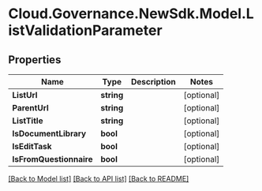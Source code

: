 # Cloud.Governance.NewSdk.Model.ListValidationParameter
## Properties

Name | Type | Description | Notes
------------ | ------------- | ------------- | -------------
**ListUrl** | **string** |  | [optional] 
**ParentUrl** | **string** |  | [optional] 
**ListTitle** | **string** |  | [optional] 
**IsDocumentLibrary** | **bool** |  | [optional] 
**IsEditTask** | **bool** |  | [optional] 
**IsFromQuestionnaire** | **bool** |  | [optional] 

[[Back to Model list]](../README.md#documentation-for-models) [[Back to API list]](../README.md#documentation-for-api-endpoints) [[Back to README]](../README.md)

